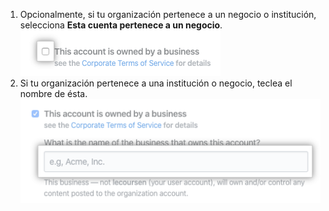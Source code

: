 1. Opcionalmente, si tu organización pertenece a un negocio o institución, selecciona **Esta cuenta pertenece a un negocio**. ![Casilla para organizaciones que pertenecen a un negocio](/assets/images/help/organizations/organization-belongs-to.png)
2. Si tu organización pertenece a una institución o negocio, teclea el nombre de ésta. ![Campo Nombre de empresa o institución](/assets/images/help/organizations/name-of-business.png)
